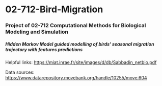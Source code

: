 # 02-712-Bird-Migration
### Project of 02-712 Computational Methods for Biological Modeling and Simulation
##### Hidden Markov Model guided modelling of birds' seasonal migration trajectory with features predictions

Helpful links:
https://miat.inrae.fr/site/images/d/db/Sabbadin_netbio.pdf

Data sources:
https://www.datarepository.movebank.org/handle/10255/move.604

